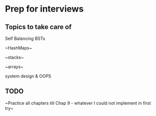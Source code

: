# Prep for interviews


## Topics to take care of
Self Balancing BSTs

~HashMaps~

~stacks~

~arrays~

system design & OOPS

## TODO
~Practice all chapters till Chap 9 - whatever I could not implement in first try~
